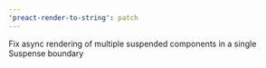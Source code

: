 ```yaml
---
'preact-render-to-string': patch
---
```


Fix async rendering of multiple suspended components in a single Suspense boundary
